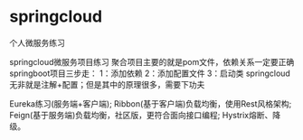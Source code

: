 # springcloud
个人微服务练习

springcloud微服务项目练习
聚合项目主要的就是pom文件，依赖关系一定要正确
springboot项目三步走：
    1：添加依赖
    2：添加配置文件
    3：启动类
springcloud无非就是注解+配置；但是其中的原理很多，需要下功夫

Eureka练习(服务端+客户端);
Ribbon(基于客户端)负载均衡，使用Rest风格架构;
Feign(基于服务端)负载均衡，社区版，更符合面向接口编程;
Hystrix熔断、降级。

